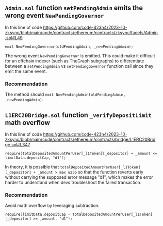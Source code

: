 ## `Admin.sol` function `setPendingAdmin` emits the wrong event `NewPendingGovernor`

In this line of code https://github.com/code-423n4/2023-10-zksync/blob/main/code/contracts/ethereum/contracts/zksync/facets/Admin.sol#L49

```
emit NewPendingGovernor(oldPendingAdmin, _newPendingAdmin);
```

The wrong event `NewPendingGovernor` is emitted. This could make it difficult for an offchain indexer (such as TheGraph subgraphs) to differentiate between a `setPendingAdmin` vs `setPendingGovernor` function call since they emit the same event.

### Recommendation

The method should `emit NewPendingAdmin(oldPendingAdmin, _newPendingAdmin)`.

## `L1ERC20Bridge.sol` function `_verifyDepositLimit` math overflow

In this line of code https://github.com/code-423n4/2023-10-zksync/blob/main/code/contracts/ethereum/contracts/bridge/L1ERC20Bridge.sol#L347

```
require(totalDepositedAmountPerUser[_l1Token][_depositor] + _amount <= limitData.depositCap, "d1");
```

In theory, it is possible that `totalDepositedAmountPerUser[_l1Token][_depositor] + _amount > max u256` so that the function reverts early without carrying the supposed error message "d1", which makes the error harder to understand when devs troubleshoot the failed transaction.

### Recommendation

Avoid math overflow by leveraging subtraction.

```
require(limitData.depositCap - totalDepositedAmountPerUser[_l1Token][_depositor] >= _amount, "d1");
```